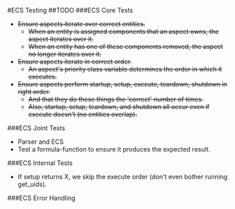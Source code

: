 #ECS Testing
##TODO
###ECS Core Tests
- ~~Ensure aspects iterate over correct entities.~~
  - ~~When an entity is assigned components that an aspect owns, the aspect iterates over it.~~
  - ~~When an entity has one of these components removed, the aspect no longer iterates over it.~~
- ~~Ensure aspects iterate in correct order.~~
  - ~~An aspect's priority class variable determines the order in which it executes.~~
- ~~Ensure aspects perform startup, setup, execute, teardown, shutdown in right order.~~
  - ~~And that they do these things the 'correct' number of times.~~
  - ~~Also, startup, setup, teardown, and shutdown all occur even if execute doesn't (no entities overlap).~~

###ECS Joint Tests
- Parser and ECS
 - Test a formula-function to ensure it produces the expected result.

###ECS Internal Tests 
- If setup returns X, we skip the execute order (don't even bother running get_uids).


###ECS Error Handling
